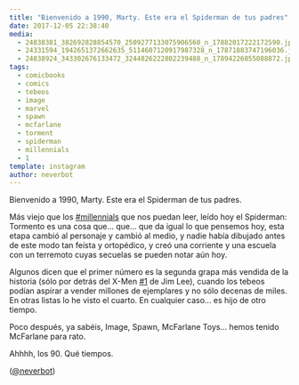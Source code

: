 ```yaml
---
title: "Bienvenido a 1990, Marty. Este era el Spiderman de tus padres"
date: 2017-12-05 22:38:40
media: 
  - 24838381_382692828854570_2509277133075906560_n_17882017222172590.jpg
  - 24331594_1942651372662635_5114607120917987328_n_17871883747196036.jpg
  - 24838924_343302676133472_3244826222802239488_n_17894226055088872.jpg
tags: 
  - comicbooks
  - comics
  - tebeos
  - image
  - marvel
  - spawn
  - mcfarlane
  - torment
  - spiderman
  - millennials
  - 1
template: instagram
author: neverbot
---
```


Bienvenido a 1990, Marty. Este era el Spiderman de tus padres.

Más viejo que los [#millennials](/tags/millennials) que nos puedan leer, leído hoy el Spiderman: Tormento es una cosa que... que... que da igual lo que pensemos hoy, esta etapa cambió al personaje y cambió al medio, y nadie había dibujado antes de este modo tan feísta y ortopédico, y creó una corriente y una escuela con un terremoto cuyas secuelas se pueden notar aún hoy.

Algunos dicen que el primer número es la segunda grapa más vendida de la historia (sólo por detrás del X-Men [#1](/tags/1) de Jim Lee), cuando los tebeos podían aspirar a vender millones de ejemplares y no sólo decenas de miles. En otras listas lo he visto el cuarto. En cualquier caso... es hijo de otro tiempo.

Poco después, ya sabéis, Image, Spawn, McFarlane Toys... hemos tenido McFarlane para rato.

Ahhhh, los 90. Qué tiempos.

([@neverbot](https://instagram.com/neverbot))
